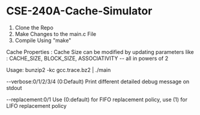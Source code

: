 # CSE-240A-Cache-Simulator

1. Clone the Repo
2. Make Changes to the main.c File
3. Compile Using "make"

Cache Properties :
Cache Size can be modified by updating parameters like : CACHE_SIZE, BLOCK_SIZE, ASSOCIATIVITY -- all in powers of 2

Usage: bunzip2 -kc gcc.trace.bz2 | ./main

--verbose:0/1/2/3/4  (0:Default) Print different detailed debug message on stdout

--replacement:0/1    Use (0:default) for FIFO replacement policy, use (1) for LIFO replacement policy
